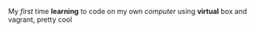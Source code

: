 My _first_ time **learning** to code on my own *computer* using __virtual__ box and vagrant, pretty cool
